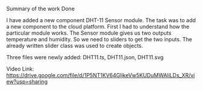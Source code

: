 Summary of the work Done

I have added a new component DHT-11 Sensor module. The task was to add a new component to the cloud platform.
First I had to understand how the particular module works. The Sensor module gives us two outputs temperature and humidity. 
So we need to sliders to get the two inputs. The already written slider class was used to create objects.

Three files were newly added: DHT11.ts, DHT11.json, DHT11.svg

Video Link:  https://drive.google.com/file/d/1P5NT1KV64GljkeVw5KUDuMWAliLDs_XR/view?usp=sharing